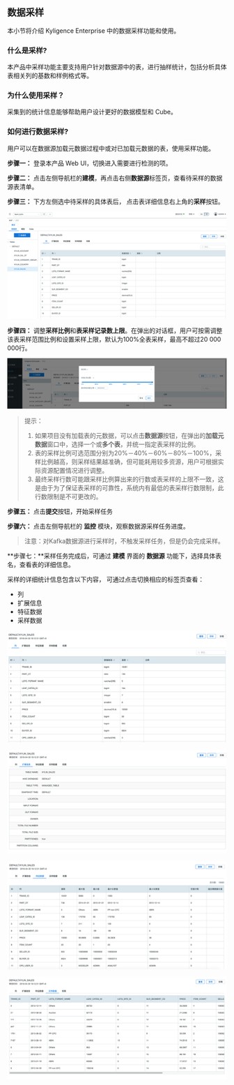 ## 数据采样

本小节将介绍 Kyligence Enterprise 中的数据采样功能和使用。



### 什么是**采样**?

本产品中采样功能主要支持用户针对数据源中的表，进行抽样统计，包括分析具体表相关列的基数和样例格式等。 



### 为什么使用**采样**？

采集到的统计信息能够帮助用户设计更好的数据模型和 Cube。



### 如何进行数据采样?

用户可以在数据源加载元数据过程中或对已加载元数据的表，使用采样功能。

**步骤一：** 登录本产品 Web UI，切换进入需要进行检测的项。

**步骤二：** 点击左侧导航栏的**建模**，再点击右侧**数据源**标签页，查看待采样的数据源表清单。

**步骤三：** 下方左侧选中待采样的具体表后， 点击表详细信息右上角的**采样**按钮。

![点击采样按钮](images/table_sampling.png)



**步骤四：** 调整**采样比例**和**表采样记录数上限**。在弹出的对话框，用户可按需调整该表采样范围比例和设置采样上限，默认为100%全表采样，最高不超过20 000 000行。

![设置采样比例](images/table_sampling_percentage.png)

> 提示：
>
> 1. 如果项目没有加载表的元数据，可以点击**数据源**按钮，在弹出的**加载元数据**窗口中，选择一个或**多个表**，并统一指定表采样的比例。
> 2. 表的采样比例可选范围分别为20%－40%－60%－80%－100%，采样比例越高，则采样结果越准确，但可能耗用较多资源，用户可根据实际资源配置情况进行调整。
> 3. 最终采样行数可能跟采样比例算出来的行数或表采样的上限不一致，这是由于为了保证表采样的可靠性，系统内有最低的表采样行数限制，此行数限制是不可更改的。

**步骤五：** 点击**提交**按钮，开始采样任务

**步骤六：** 点击左侧导航栏的 **监控** 模块，观察数据源采样任务进度。

> 注意：对Kafka数据源进行采样时，不触发采样任务，但是仍会完成采样。

**步骤七：**采样任务完成后，可通过 **建模** 界面的 **数据源** 功能下，选择具体表名，查看表的详细信息。

采样的详细统计信息包含以下内容， 可通过点击切换相应的标签页查看：

- 列
- 扩展信息
- 特征数据
- 采样数据

![列](images/table_sampling_column.png)

![扩展信息](images/table_sampling_extend.png)

![特征数据](images/table_sampling_sample.png)

![采样数据](images/table_sampling_statistics.png)
